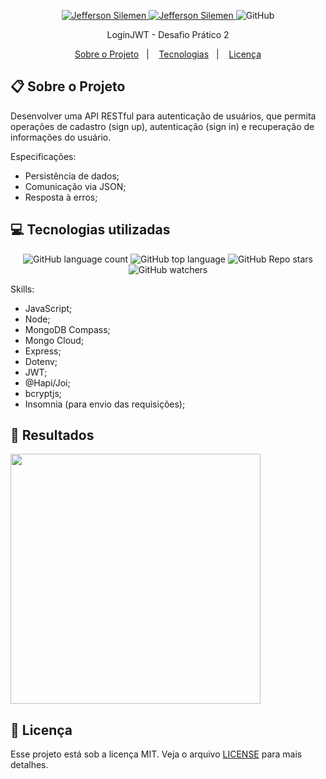 <p align="center">	
  <a href="https://www.linkedin.com/in/jeffersonsilemen/">
    <img alt="Jefferson Silemen" src="https://img.shields.io/badge/-Jefferson Silemen-purple?style=flat&logo=Linkedin&logoColor=black" />
  </a>

  <a href="mailto:jeffersonvieiratec@gmail.com">
    <img alt="Jefferson Silemen" src="https://img.shields.io/badge/-jeffersonvieiratec@gmail.com-purple?style=flat-square&logo=Gmail&logoColor=black" />
  </a>

  <img alt="GitHub" src="https://img.shields.io/github/license/JeffersonSilemen/frontendMentor5?color=purple">
</p>

<div align="center">
  LoginJWT - Desafio Prático 2
</div>

<p align="center">
  <a href="#clipboard-sobre-o-projeto">Sobre o Projeto</a>&nbsp;&nbsp;&nbsp;|&nbsp;&nbsp;&nbsp;
  <a href="#computer-tecnologias-utilizadas">Tecnologias</a>&nbsp;&nbsp;&nbsp;|&nbsp;&nbsp;&nbsp;
  <a href="#closed_book-licença">Licença</a>
</p>

## :clipboard: Sobre o Projeto

Desenvolver uma API RESTful para autenticação de usuários, que permita operações de cadastro (sign up),
autenticação (sign in) e recuperação de informações do usuário.

Especificações:
- Persistência de dados;
- Comunicação via JSON;
- Resposta à erros;

## :computer: Tecnologias utilizadas

<p align="center">
  <img alt="GitHub language count" src="https://img.shields.io/github/languages/count/JeffersonSilemen/loginJWT">
  <img alt="GitHub top language" src="https://img.shields.io/github/languages/top/JeffersonSilemen/loginJWT">
  <img alt="GitHub Repo stars" src="https://img.shields.io/github/stars/JeffersonSilemen/loginJWT?style=social">
  <img alt="GitHub watchers" src="https://img.shields.io/github/watchers/JeffersonSilemen/loginJWT?style=social">
</p>

Skills:
- JavaScript;
- Node;
- MongoDB Compass;
- Mongo Cloud;
- Express;
- Dotenv;
- JWT;
- @Hapi/Joi;
- bcryptjs;
- Insomnia (para envio das requisições);

## 🚀 Resultados
<p>
   <img src="" width="400px">
</p>


## :closed_book: Licença

Esse projeto está sob a licença MIT. Veja o arquivo [LICENSE](https://github.com/JeffersonSilemen/frontendMentor5/blob/main/LICENSE) para mais detalhes.
